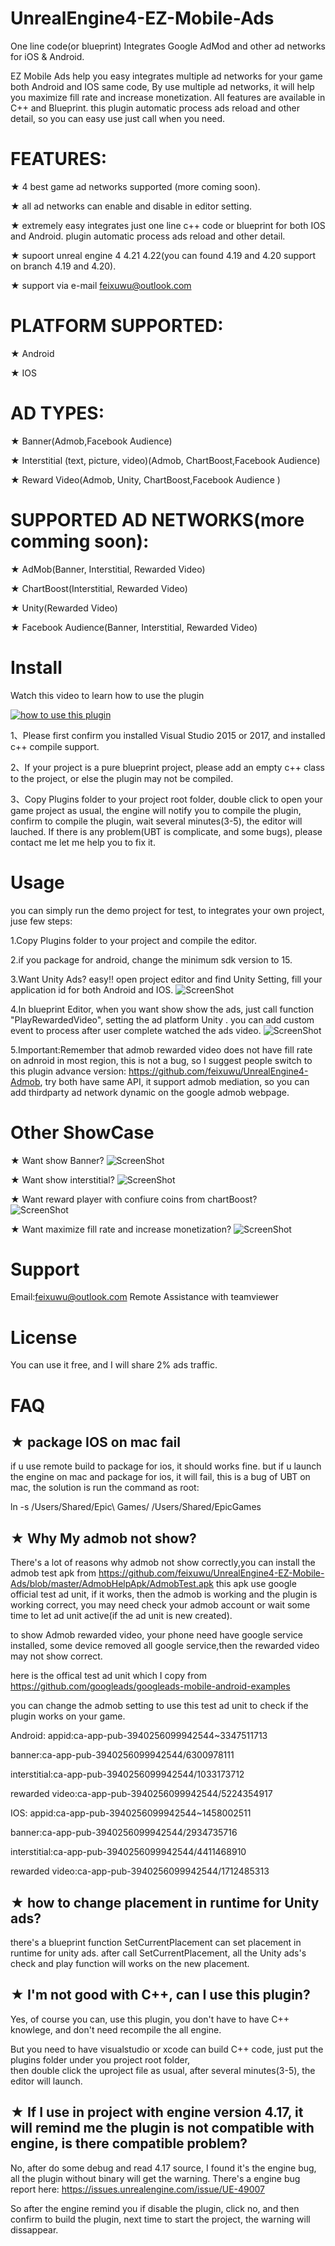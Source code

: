 # UnrealEngine4-EZ-Mobile-Ads
One line code(or blueprint) Integrates Google AdMod and other ad networks for iOS &amp; Android.

EZ Mobile Ads help you easy integrates multiple ad networks for your game both Android and IOS same code, 
By use multiple ad networks, it will  help you maximize fill rate and increase monetization.
All features are available in C++ and Blueprint. this plugin automatic process ads reload and other detail, so
 you can easy use just call when you need.
 

# FEATURES: 
★ 4 best game ad networks supported (more coming soon).

★  all ad  networks  can enable and disable in editor setting.

★  extremely easy  integrates just one line c++ code or blueprint for both IOS and Android. plugin automatic process ads reload
  and other detail.

★  supoort unreal engine 4 4.21 4.22(you can found 4.19 and 4.20 support on branch 4.19 and 4.20).

★ support via e-mail feixuwu@outlook.com


# PLATFORM SUPPORTED:
★ Android

★ IOS

# AD TYPES:
★ Banner(Admob,Facebook Audience)

★ Interstitial (text, picture, video)(Admob, ChartBoost,Facebook Audience)

★ Reward Video(Admob, Unity, ChartBoost,Facebook Audience )

# SUPPORTED AD NETWORKS(more comming soon): 
★ AdMob(Banner, Interstitial, Rewarded Video)

★ ChartBoost(Interstitial, Rewarded Video)

★ Unity(Rewarded Video)

★ Facebook Audience(Banner, Interstitial, Rewarded Video)


# Install

Watch this video to learn how to use the plugin

[![how to use this plugin](https://img.youtube.com/vi/DRtkq0ewTz4/0.jpg)](https://youtu.be/DRtkq0ewTz4)

1、Please first confirm you installed Visual Studio 2015 or 2017, and installed c++ compile support.

2、If your project is a pure blueprint project, please add an empty c++ class to the project, or else the plugin may not be compiled.

3、Copy Plugins folder to your project root folder, double click to open your game project as usual, the engine will 
 notify you to compile the plugin, confirm to compile the plugin, wait several minutes(3-5), the editor will lauched. If there is  any problem(UBT is complicate, and some bugs), please contact me let me help you to fix it.


# Usage
  you can simply run the demo project for test, to integrates your own project, juse few steps:
  
1.Copy Plugins folder to your project and compile the editor.

2.if you package for android, change the minimum sdk version to 15.

3.Want Unity Ads? easy!!
      open project editor and find Unity Setting,  fill your application id for both Android and IOS.
      ![ScreenShot](docs/config.PNG)
      
4.In blueprint Editor, when you want show show the ads, just call function "PlayRewardedVideo",  setting the ad platform Unity . 
       you can add custom event to process after user complete watched the ads video.
	![ScreenShot](docs/call.PNG)
	
5.Important:Remember that admob rewarded video  does not have fill rate on adnroid in most region, this is not a bug, so I suggest people switch to this plugin
 advance version: https://github.com/feixuwu/UnrealEngine4-Admob, try both have same API, it support admob mediation, 
 so you can add thirdparty ad network dynamic on the google admob webpage.
 

	  
# Other ShowCase
★ Want show Banner?
	![ScreenShot](docs/banner.PNG)

★ Want show interstitial?
	![ScreenShot](docs/interstitial.PNG)
	 
★ Want reward player with confiure coins from chartBoost?  
	![ScreenShot](docs/chartboost.PNG)
	
	
★ Want maximize fill rate and increase monetization?
	![ScreenShot](docs/max.PNG)
	
	
# Support
  
  Email:feixuwu@outlook.com
  Remote Assistance with teamviewer
  
# License
You can use it free, and I will share 2% ads traffic.
  

# FAQ
## ★ package IOS on mac fail
  if u use remote build to package for ios, it should works fine.
  but if u launch the engine on mac and package for ios, it will fail, this is a bug of UBT on mac,
  the solution is run the command as root:
  
  ln -s /Users/Shared/Epic\ Games/ /Users/Shared/EpicGames
  

## ★ Why My admob not show?
  There's a lot of reasons why admob not show correctly,you can install the admob test apk from 
  https://github.com/feixuwu/UnrealEngine4-EZ-Mobile-Ads/blob/master/AdmobHelpApk/AdmobTest.apk
  this apk use google official test ad unit, if it works, then the admob is working and the plugin is working correct,
  you may need check your admob account or wait some time to let ad unit active(if the ad unit is new created).
  
  to show Admob rewarded video, your phone need have google service installed, some device removed all google service,then
  the rewarded video may not show correct.
  
  here is the offical test ad unit which I copy from 
  https://github.com/googleads/googleads-mobile-android-examples
  
  you can change the admob setting to use this test ad unit to check if the plugin works on your game.
  
  Android:
  appid:ca-app-pub-3940256099942544~3347511713
  
  banner:ca-app-pub-3940256099942544/6300978111
  
  interstitial:ca-app-pub-3940256099942544/1033173712
  
  rewarded video:ca-app-pub-3940256099942544/5224354917
  
  IOS:
  appid:ca-app-pub-3940256099942544~1458002511
  
  banner:ca-app-pub-3940256099942544/2934735716
  
  interstitial:ca-app-pub-3940256099942544/4411468910
  
  rewarded video:ca-app-pub-3940256099942544/1712485313
  
## ★ how to change placement in runtime for Unity ads?
  
  there's a blueprint function SetCurrentPlacement can set placement in runtime for unity ads.
  after call SetCurrentPlacement, all the Unity ads's check and play function  will works on the new placement.

## ★ I'm not good with C++, can I use this plugin?

  Yes, of course you can, use this plugin, you don't have to have C++ knowlege, and don't need recompile the all engine. 
  
  But you need to have visualstudio or xcode can build C++ code, just put the plugins folder under you project root folder,  
  then double click the uproject file as usual, after several minutes(3-5), the editor will launch.
  
## ★ If I use in project with engine version 4.17, it will remind me the plugin is not compatible with engine, is there compatible problem?

 No, after do some debug and read 4.17 source, I found it's the engine bug, all the plugin without binary will get the warning.
 There's a engine bug report here: https://issues.unrealengine.com/issue/UE-49007
 
 So after the engine remind you if disable the plugin, click no, and then confirm to build the plugin, next time to start the project,
 the warning will dissappear.
